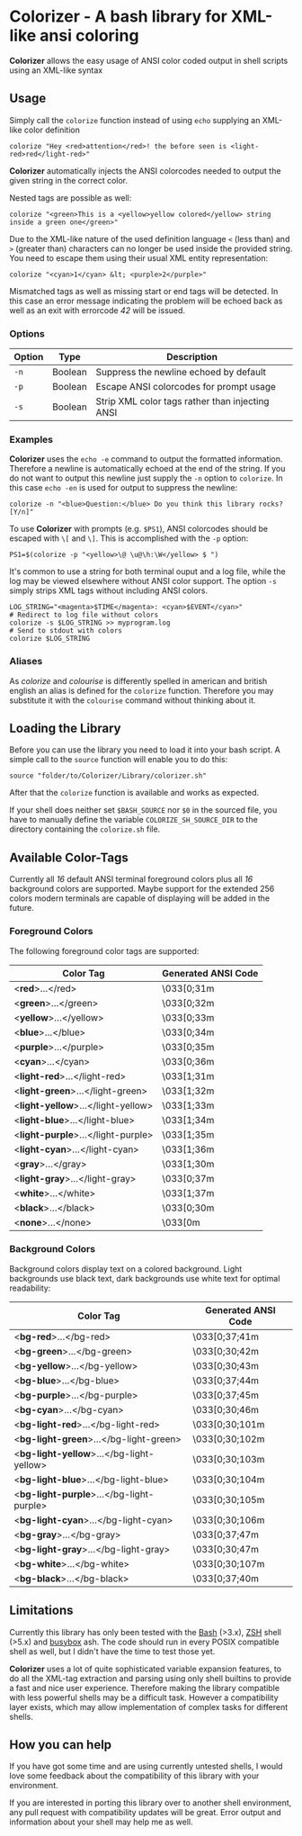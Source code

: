 # Colorizer - A bash library for XML-like ansi coloring

**Colorizer** allows the easy usage of ANSI color coded output in shell scripts
using an XML-like syntax

## Usage

Simply call the `colorize` function instead of using `echo` supplying an
XML-like color definition

    colorize "Hey <red>attention</red>! the before seen is <light-red>red</light-red>"

**Colorizer** automatically injects the ANSI colorcodes needed to output the
given string in the correct color.

Nested tags are possible as well:

    colorize "<green>This is a <yellow>yellow colored</yellow> string inside a green one</green>"

Due to the XML-like nature of the used definition language `<` (less than) and
`>` (greater than) characters can no longer be used inside the provided string.
You need to escape them using their usual XML entity representation:

    colorize "<cyan>1</cyan> &lt; <purple>2</purple>"

Mismatched tags as well as missing start or end tags will be detected. In this
case an error message indicating the problem will be echoed back as well as an
exit with errorcode *42* will be issued.

### Options

Option | Type    | Description
------ | ------- | -----------
`-n`   | Boolean | Suppress the newline echoed by default
`-p`   | Boolean | Escape ANSI colorcodes for prompt usage
`-s`   | Boolean | Strip XML color tags rather than injecting ANSI

### Examples

**Colorizer** uses the `echo -e` command to output the formatted information.
Therefore a newline is automatically echoed at the end of the string. If you do
not want to output this newline just supply the `-n` option to `colorize`. In
this case `echo -en` is used for output to suppress the newline:

    colorize -n "<blue>Question:</blue> Do you think this library rocks? [Y/n]"

To use **Colorizer** with prompts (e.g. `$PS1`), ANSI colorcodes should be
escaped with `\[` and `\]`. This is accomplished with the `-p` option:

    PS1=$(colorize -p "<yellow>\@ \u@\h:\W</yellow> $ ")

It's common to use a string for both terminal ouput and a log file, while the
log may be viewed elsewhere without ANSI color support. The option `-s` simply
strips XML tags without including ANSI colors.

    LOG_STRING="<magenta>$TIME</magenta>: <cyan>$EVENT</cyan>"
    # Redirect to log file without colors
    colorize -s $LOG_STRING >> myprogram.log
    # Send to stdout with colors
    colorize $LOG_STRING

### Aliases

As *colorize* and *colourise* is differently spelled in american and british
english an alias is defined for the `colorize` function. Therefore you may
substitute it with the `colourise` command without thinking about it.

## Loading the Library

Before you can use the library you need to load it into your bash script.
A simple call to the `source` function will enable you to do this:

    source "folder/to/Colorizer/Library/colorizer.sh"

After that the `colorize` function is available and works as expected.

If your shell does neither set `$BASH_SOURCE` nor `$0` in the sourced file, you
have to manually define the variable `COLORIZE_SH_SOURCE_DIR` to the directory
containing the `colorize.sh` file.

## Available Color-Tags

Currently all *16* default ANSI terminal foreground colors plus all *16* background
colors are supported. Maybe support for the extended 256 colors modern terminals
are capable of displaying will be added in the future.

### Foreground Colors

The following foreground color tags are supported:

Color Tag                                      | Generated ANSI Code
---------------------------------------------- | -------------------
&lt;**red**&gt;…&lt;/red&gt;                   | \033[0;31m
&lt;**green**&gt;…&lt;/green&gt;               | \033[0;32m
&lt;**yellow**&gt;…&lt;/yellow&gt;             | \033[0;33m
&lt;**blue**&gt;…&lt;/blue&gt;                 | \033[0;34m
&lt;**purple**&gt;…&lt;/purple&gt;             | \033[0;35m
&lt;**cyan**&gt;…&lt;/cyan&gt;                 | \033[0;36m
&lt;**light-red**&gt;…&lt;/light-red&gt;       | \033[1;31m
&lt;**light-green**&gt;…&lt;/light-green&gt;   | \033[1;32m
&lt;**light-yellow**&gt;…&lt;/light-yellow&gt; | \033[1;33m
&lt;**light-blue**&gt;…&lt;/light-blue&gt;     | \033[1;34m
&lt;**light-purple**&gt;…&lt;/light-purple&gt; | \033[1;35m
&lt;**light-cyan**&gt;…&lt;/light-cyan&gt;     | \033[1;36m
&lt;**gray**&gt;…&lt;/gray&gt;                 | \033[1;30m
&lt;**light-gray**&gt;…&lt;/light-gray&gt;     | \033[0;37m
&lt;**white**&gt;…&lt;/white&gt;               | \033[1;37m
&lt;**black**&gt;…&lt;/black&gt;               | \033[0;30m
&lt;**none**&gt;…&lt;/none&gt;                 | \033[0m

### Background Colors

Background colors display text on a colored background. Light backgrounds use
black text, dark backgrounds use white text for optimal readability:

Color Tag                                                  | Generated ANSI Code
---------------------------------------------------------- | -------------------
&lt;**bg-red**&gt;…&lt;/bg-red&gt;                         | \033[0;37;41m
&lt;**bg-green**&gt;…&lt;/bg-green&gt;                     | \033[0;30;42m
&lt;**bg-yellow**&gt;…&lt;/bg-yellow&gt;                   | \033[0;30;43m
&lt;**bg-blue**&gt;…&lt;/bg-blue&gt;                       | \033[0;37;44m
&lt;**bg-purple**&gt;…&lt;/bg-purple&gt;                   | \033[0;37;45m
&lt;**bg-cyan**&gt;…&lt;/bg-cyan&gt;                       | \033[0;30;46m
&lt;**bg-light-red**&gt;…&lt;/bg-light-red&gt;             | \033[0;30;101m
&lt;**bg-light-green**&gt;…&lt;/bg-light-green&gt;         | \033[0;30;102m
&lt;**bg-light-yellow**&gt;…&lt;/bg-light-yellow&gt;       | \033[0;30;103m
&lt;**bg-light-blue**&gt;…&lt;/bg-light-blue&gt;           | \033[0;30;104m
&lt;**bg-light-purple**&gt;…&lt;/bg-light-purple&gt;       | \033[0;30;105m
&lt;**bg-light-cyan**&gt;…&lt;/bg-light-cyan&gt;           | \033[0;30;106m
&lt;**bg-gray**&gt;…&lt;/bg-gray&gt;                       | \033[0;37;47m
&lt;**bg-light-gray**&gt;…&lt;/bg-light-gray&gt;           | \033[0;30;47m
&lt;**bg-white**&gt;…&lt;/bg-white&gt;                     | \033[0;30;107m
&lt;**bg-black**&gt;…&lt;/bg-black&gt;                     | \033[0;37;40m

## Limitations

Currently this library has only been tested with the
[Bash](http://www.gnu.org/software/bash/) (>3.x),
[ZSH](http://zsh.sourceforge.net/) shell (>5.x) and
[busybox](http://www.busybox.net/) ash. The code should run in every POSIX
compatible shell as well, but I didn't have the time to test those yet.

**Colorizer** uses a lot of quite sophisticated variable expansion features, to
do all the XML-tag extraction and parsing using only shell builtins to provide
a fast and nice user experience. Therefore making the library compatible
with less powerful shells may be a difficult task. However a compatibility
layer exists, which may allow implementation of complex tasks for different shells.

## How you can help

If you have got some time and are using currently untested shells, I would love
some feedback about the compatibility of this library with your environment.

If you are interested in porting this library over to another shell
environment, any pull request with compatibility updates will be great. Error
output and information about your shell may help me as well.
